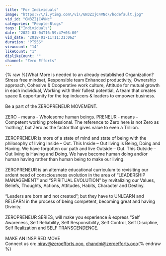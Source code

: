 ```yaml
---
title: "For Individuals"
image: "https:\/\/i.ytimg.com\/vi\/GN3ZIjC4VNc\/hqdefault.jpg"
vid_id: "GN3ZIjC4VNc"
categories: "People-Blogs"
tags: ["Individuals"]
date: "2022-03-04T16:59:47+03:00"
vid_date: "2018-01-11T11:31:06Z"
duration: "PT55S"
viewcount: "14"
likeCount: "1"
dislikeCount: ""
channel: "Zero Efforts"
---
```

{% raw %}What More is needed to an already established Organization?<br />Stress free mindset, Responsible team Enhanced productivity, Ownership approach, Cohesive &amp; Cooperative work culture, Attitude for mutual growth in each individual, Working with their fullest potential, A team that creates space &amp; opportunity for the top inducers &amp; leaders to empower business.<br /><br />Be a part of the ZEROPRENEUR MOVEMENT. <br /><br />ZERO – means - Wholesome human beings. PRENEUR - means – Competent working professional. The reference to Zero here is not Zero as ‘nothing’, but Zero as the factor that gives value to even a Trillion.<br /><br />ZEROPRENEUR is more of a state of mind and state of being with the philosophy of living Inside – Out. This Inside – Out living is Being, Doing and Having. We have forgotten our path and live Outside – Out. This Outside – Out living is Having and Doing. We have become human doing and/or human having rather than human being to make our living. <br /><br />ZEROPRENEUR is an alternate educational curriculum to revisiting our ardent need of consciousness evolution in the area of “LEADERSHIP MANAGEMENT” and “SPIRITUAL EVOLUTION” by revitalizing our Values, Beliefs, Thoughts, Actions, Attitudes, Habits, Character and Destiny. <br /><br />“Leaders are born and not created”; but they have to UNLEARN and RELEARN in the process of being competent, becoming great and having Divinity. <br /><br />ZEROPRENEUR SERIES, will make you experience &amp; express “Self Awareness, Self Reliability, Self Responsibility, Self Control, Self Discipline, Self Realization and SELF TRANSCENDENCE. <br /><br />MAKE AN INSPIRED MOVE<br />Connect us on: nirav@zeroefforts.ooo, chandni@zeroefforts.ooo{% endraw %}

